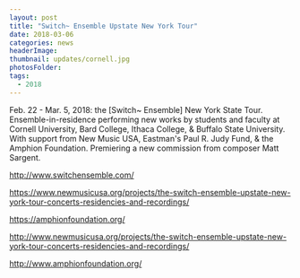 ```yaml
---
layout: post
title: "Switch~ Ensemble Upstate New York Tour"
date: 2018-03-06
categories: news
headerImage:
thumbnail: updates/cornell.jpg
photosFolder:
tags:
  - 2018
---
```


Feb. 22 - Mar. 5, 2018: the [Switch~ Ensemble] New York State Tour.
Ensemble-in-residence performing new works by students and faculty at Cornell University, Bard College, Ithaca College, & Buffalo State University. With support from New Music USA, Eastman's Paul R. Judy Fund, & the Amphion Foundation. Premiering a new commission from composer Matt Sargent.

http://www.switchensemble.com/

https://www.newmusicusa.org/projects/the-switch-ensemble-upstate-new-york-tour-concerts-residencies-and-recordings/

https://amphionfoundation.org/

http://www.newmusicusa.org/projects/the-switch-ensemble-upstate-new-york-tour-concerts-residencies-and-recordings/

http://www.amphionfoundation.org/
